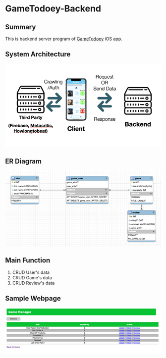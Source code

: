 # GameTodoey-Backend
## Summary  
This is backend server program of [GameTodoey](https://github.com/JaeguKim/GameTodoey) iOS app.  
## System Architecture 
  
![image](img/serviceArchitecture.png)

## ER Diagram  
  
![image](img/ERdiagram.png)  
  
## Main Function  
1. CRUD User's data  
2. CRUD Game's data  
3. CRUD Review's data  
  
## Sample Webpage  
![image](img/game.png)  
